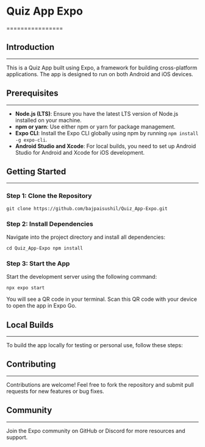 # Quiz App Expo
================

## Introduction
------------

This is a Quiz App built using Expo, a framework for building cross-platform applications. The app is designed to run on both Android and iOS devices.

## Prerequisites
-------------

- **Node.js (LTS)**: Ensure you have the latest LTS version of Node.js installed on your machine.
- **npm or yarn**: Use either npm or yarn for package management.
- **Expo CLI**: Install the Expo CLI globally using npm by running `npm install -g expo-cli`.
- **Android Studio and Xcode**: For local builds, you need to set up Android Studio for Android and Xcode for iOS development.

## Getting Started
--------------

### Step 1: Clone the Repository

`git clone https://github.com/bajpaisushil/Quiz_App-Expo.git`


### Step 2: Install Dependencies

Navigate into the project directory and install all dependencies:

`cd Quiz_App-Expo
npm install`


### Step 3: Start the App

Start the development server using the following command:

`npx expo start
`


You will see a QR code in your terminal. Scan this QR code with your device to open the app in Expo Go.

## Local Builds
-------------

To build the app locally for testing or personal use, follow these steps:


## Contributing
------------

Contributions are welcome! Feel free to fork the repository and submit pull requests for new features or bug fixes.

## Community
----------

Join the Expo community on GitHub or Discord for more resources and support.
